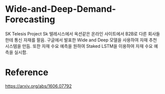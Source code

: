 # Wide-and-Deep-Demand-Forecasting

SK Telesis Project
Sk 텔레시스에서 옥션같은 온라인 사이트에서 B2B로 다른 회사들한테 통신 자재를 팔음.
구글에서 발표한 Wide and Deep 모델을 사용하여 자재 추천 시스템을 만듬.
또한 자재 수요 예측을 원하여 Staked LSTM을 이용하여 자재 수요 예측을 실시함.

# Reference

https://arxiv.org/abs/1606.07792
